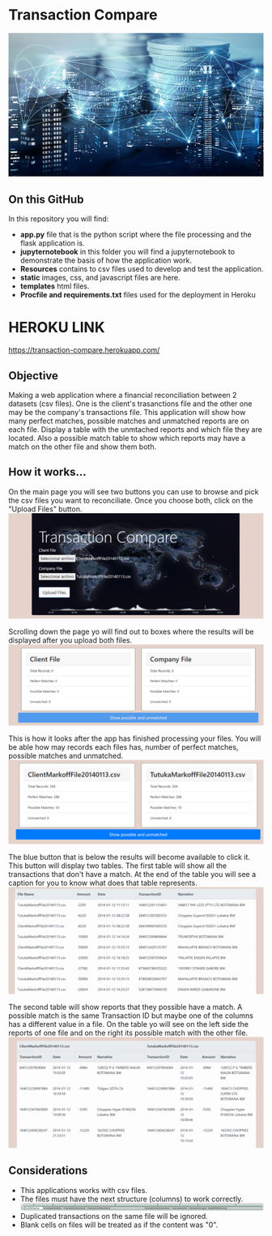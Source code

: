 # Transaction Compare
![Transactions](static/images/transaction_background.jpg)

## On this GitHub
In this repository you will find:
* **app.py** file that is the python script where the file processing and the flask application is.
* **jupyternotebook** in this folder you will find a jupyternotebook to demonstrate the basis of how the application work.
* **Resources** contains to csv files used to develop and test the application.
* **static** images, css, and javascript files are here.
* **templates** html files.
* **Procfile and requirements.txt** files used for the deployment in Heroku

# HEROKU LINK
https://transaction-compare.herokuapp.com/

## Objective
Making a web application where a financial reconciliation between 2 datasets (csv files). One is the client's trasanctions file and the other one may be the company's transactions file.  This application will show how many perfect matches, possible matches and unmatched reports are on each file. Display a table with the unmtached reports and which file they are located. Also a possible match table to show which reports may have a match on the other file and show them both.

## How it works...
On the main page you will see two buttons you can use to browse and pick the csv files you want to reconciliate. Once you choose both, click on the "Upload Files" button.
![Main Page](static/images/mainPage.png)

Scrolling down the page yo will find out to boxes where the results will be displayed after you upload both files.
![Result boxes](static/images/cards.png)

This is how it looks after the app has finished processing your files. You will be able how may records each files has, number of perfect matches, possible matches and unmatched.
![Results boxes displayed](static/images/cards_results.png)

The blue button that is below the results will become available to click it. This button will display two tables.
The first table will show all the transactions that don't have a match. At the end of the table you will see a caption for you to know what does that table represents.
![Unmatched reports table](static/images/unmatched_table.png)

The second table will show reports that they possible have a match. A possible match is the same Transaction ID but maybe one of the columns has a different value in a file.
On the table yo will see on the left side the reports of one file and on the right its possible match with the other file.
![Possible reports table](static/images/possible_table.png)

## Considerations
* This applications works with csv files.
* The files must have the next structure (columns) to work correctly.
![CSV files columns](static/images/columns.png)
* Duplicated transactions on the same file will be ignored.
* Blank cells on files will be treated as if the content was "0".

